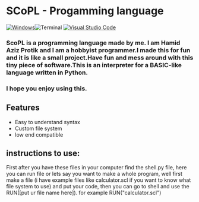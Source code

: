 
# SCoPL - Progamming language

[![Windows](https://badgen.net/badge/icon/windows?icon=windows&label)](https://microsoft.com/windows/)![Terminal](https://badgen.net/badge/icon/terminal?icon=terminal&label)
[![Visual Studio Code](https://img.shields.io/badge/--007ACC?logo=visual%20studio%20code&logoColor=ffffff)](https://code.visualstudio.com/)

### ScoPL is a programming language made by me. I am Hamid Aziz Protik and I am a hobbyist programmer.I made this for fun and it is like a small project.Have fun and mess around with this tiny piece of software.This is an interpreter for a BASIC-like language written in Python.

### I hope you enjoy using this.


## Features
- Easy to understand syntax
- Custom file system
- low end compatible

## instructions to use:
First after you have these files in your computer find the shell.py file, here you can run file or lets say you want to make a whole program, well first make a file (i have example files like calculator.scl if you want to know what file system to use) and put your code, then you can go to shell and use the RUN([put ur file name here]). for example RUN("calculator.scl")
